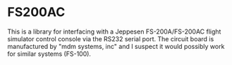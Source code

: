 # FS200AC

This is a library for interfacing with a Jeppesen FS-200A/FS-200AC flight simulator control console via the RS232 serial port.
The circuit board is manufactured by "mdm systems, inc" and I suspect it would possibly work for similar systems (FS-100).
